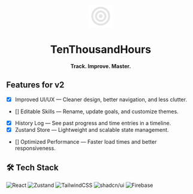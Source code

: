 <div align="center">
  <img width="60px" src="./src/assets/logo.svg" />

  <h1>TenThousandHours</h1>

  <p>
    <strong>Track. Improve. Master.</strong>
  </p>
</div>

## Features for v2

- [x] Improved UI/UX — Cleaner design, better navigation, and less clutter.
- [] Editable Skills — Rename, update goals, and customize themes.
- [x] History Log — See past progress and time entries in a timeline.
- [x] Zustand Store — Lightweight and scalable state management.
- [] Optimized Performance — Faster load times and better responsiveness.

## 🛠 Tech Stack

![React](https://img.shields.io/badge/React-20232A?style=for-the-badge&logo=react&logoColor=61DAFB)
![Zustand](https://img.shields.io/badge/🐻_Zustand%20-3C3C3C?style=for-the-badge&logoColor=white)
![TailwindCSS](https://img.shields.io/badge/Tailwind-38B2AC?style=for-the-badge&logo=tailwind-css&logoColor=white)
![shadcn/ui](https://img.shields.io/badge/shadcn%2Fui-000000?style=for-the-badge&logo=radix-ui&logoColor=white)
![Firebase](https://img.shields.io/badge/Firebase-FFCA28?style=for-the-badge&logo=firebase&logoColor=black)
